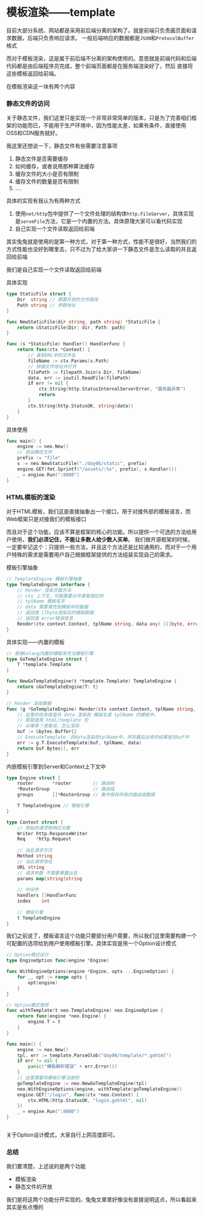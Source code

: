 # 模板渲染——template
目前大部分系统、网站都是采用前后端分离的架构了。就是前端只负责画页面和请求数据，后端只负责响应请求。
一般后端响应的数据都是`JSON`和`ProtocolBuffer`格式

而对于模板渲染，这是属于前后端不分离的架构使用的。意思就是前端代码和后端代码都是由后端程序员完成，整个前端页面都是在服务端渲染好了，然后
直接将这些模板返回给前端。


在模板渲染这一块有两个内容
### 静态文件的访问
关于静态文件，我们这里只是实现一个非常非常简单的版本，只是为了完善咱们框架的功能而已，不能用于生产环境中，因为性能太差，如果有条件，直接使用OSS和CDN服务就好。

我这里还想说一下，静态文件有些需要注意事项
1. 静态文件是否需要缓存
2. 如何缓存，或者说用那种算法缓存
3. 缓存文件的大小是否有限制
4. 缓存文件的数量是否有限制
5. ....

具体的实现有我认为有两种方式
1. 使用`net/http`包中提供了一个文件处理的结构体`http.FileServer`，具体实现是`serveFile`方法，它是一个内置的方法。具体原理大家可以看代码实现
2. 自己实现一个文件读取返回给前端

其实兔兔就是使用的是第一种方式，对于第一种方式，性能不是很好，当然我们的方式性能也没好到哪里去，只不过为了给大家讲一下静态文件是怎么读取的并且返回给前端

我们是自己实现一个文件读取返回给前端

具体实现
```go
type StaticFile struct {
	Dir  string // 需要开放的文件路径
	Path string // 参数地址
}

func NewStaticFile(dir string, path string) *StaticFile {
	return &StaticFile{Dir: dir, Path: path}
}

func (s *StaticFile) Handler() HandlerFunc {
	return func(ctx *Context) {
		// 拿到URL中的文件名
		fileName := ctx.Params(s.Path)
		// 拼接文件地址并打开
		filePath := filepath.Join(s.Dir, fileName)
		data, err := ioutil.ReadFile(filePath)
		if err != nil {
			ctx.String(http.StatusInternalServerError, "服务器异常")
			return
		}
		ctx.String(http.StatusOK, string(data))
	}
}

```

具体使用
```go
func main() {
	engine := neo.New()
	// 测试静态文件
	prefix := "file"
	s := neo.NewStaticFile("./day06/static", prefix)
	engine.GET(fmt.Sprintf("/assets/:%s", prefix), s.Handler())
	_ = engine.Run(":8080")
}
```

### HTML模板的渲染
对于HTML模板，我们这是直接抽象出一个接口，用于对接外部的模板语言，而Web框架只是对接我们的模板接口

而且对于这个功能，应该不算是框架的核心的功能。所以提供一个可选的方法给用户使用，**我们必须记住，不能让多数人给少数人买单**。
我们做开源框架的时候，一定要牢记这个：只提供一些方法，并且这个方法还是比较通用的，而对于一个用户特殊的需求是需要用户自己根据框架提供的方法组装实现自己的需求。

模板引擎抽象
```go
// TemplateEngine 模板引擎抽象
type TemplateEngine interface {
	// Render 渲染页面方法
	// ctx 上下文，可能需要从中拿取相应树
	// tplName 模板名字
	// data 需要填充到模板中的数据
	// 返回值 []byte渲染后的模板数据
	// 返回值 error错误信息
	Render(ctx context.Context, tplName string, data any) ([]byte, error)
}
```
具体实现——内置的模板
```go
// 使用Golang内置的模板来充当模板引擎
type GoTemplateEngine struct {
	T *template.Template
}

func NewGoTemplateEngine(t *template.Template) TemplateEngine {
	return &GoTemplateEngine{T: t}
}

// Render 渲染数据
func (g *GoTemplateEngine) Render(ctx context.Context, tplName string, data any) ([]byte, error) {
	// 这里的任务就是将 data 渲染到 模板名是 tplName 的模板中。
	// 那就是用 html/template 包
	// 从哪来？或者说，怎么渲染
	buf := &bytes.Buffer{}
	// ExecuteTemplate：将data渲染到tplName中，并将最后出来的结果放在buf中
	err := g.T.ExecuteTemplate(buf, tplName, data)
	return buf.Bytes(), err
}
```
内嵌模板引擎到Server和Context上下文中
```go
type Engine struct {
	router       *router        // 路由树
	*RouterGroup                // 路由组
	groups       []*RouterGroup // 集中保存所有的路由组数据

	T TemplateEngine // 模板引擎
}

type Context struct {
    // 原始的请求和响应对象
    Writer http.ResponseWriter
    Req    *http.Request
    
    // 当此请求方式
    Method string
    // 当此请求地址
    URL string
    // 请求参数 不需要暴露出去
    params map[string]string
    
    // 中间件
    handlers []HandlerFunc
    index    int
    
    // 模板引擎
    t TemplateEngine
}
```
我们之前说了，模板语言这个功能只要部分用户需要，所以我们这里需要构建一个可配置的选项给到用户使用模板引擎。具体实现是用一个Option设计模式
```go
// Option模式设计
type EngineOption func(engine *Engine)

func WithEngineOptions(engine *Engine, opts ...EngineOption) {
	for _, opt := range opts {
		opt(engine)
	}
}

// Option模式使用
func withTemplate(t neo.TemplateEngine) neo.EngineOption {
    return func(engine *neo.Engine) {
        engine.T = t
    }
}

func main() {
    engine := neo.New()
    tpl, err := template.ParseGlob("day06/template/*.gohtml")
    if err != nil {
        panic("模板解析错误" + err.Error())
    }
    // 这里需要将模板引擎注册到
    goTemplateEngine := neo.NewGoTemplateEngine(tpl)
    neo.WithEngineOptions(engine, withTemplate(goTemplateEngine))
    engine.GET("/login", func(ctx *neo.Context) {
        ctx.HTML(http.StatusOK, "login.gohtml", nil)
    })
    _ = engine.Run(":8080")
}



```
关于Option设计模式，大家自行上网百度即可。

### 总结
我们要清楚，上述说的是两个功能
- 模板渲染
- 静态文件的开放

我们是将这两个功能分开实现的。兔兔文章里好像没有直接说明这点，所以看起来其实是有点懵的